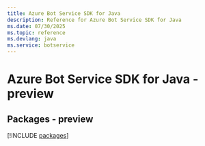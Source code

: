 ```yaml
---
title: Azure Bot Service SDK for Java
description: Reference for Azure Bot Service SDK for Java
ms.date: 07/30/2025
ms.topic: reference
ms.devlang: java
ms.service: botservice
---
```

# Azure Bot Service SDK for Java - preview
## Packages - preview
[!INCLUDE [packages](bot-service-index.md)]